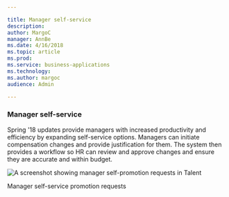 ```yaml
---

title: Manager self-service
description: 
author: MargoC
manager: AnnBe
ms.date: 4/16/2018
ms.topic: article
ms.prod: 
ms.service: business-applications
ms.technology: 
ms.author: margoc
audience: Admin

---
```

### Manager self-service



Spring '18 updates provide managers with increased productivity and efficiency
by expanding self-service options. Managers can initiate compensation changes
and provide justification for them. The system then provides a workflow so HR
can review and approve changes and ensure they are accurate and within budget.

![A screenshot showing manager self-promotion requests in Talent
](media/manager-self-service-1.png "A screenshot showing manager self-promotion requests in Talent
")
<!-- Talent_Manager self-service_A.png -->


Manager self-service promotion requests
